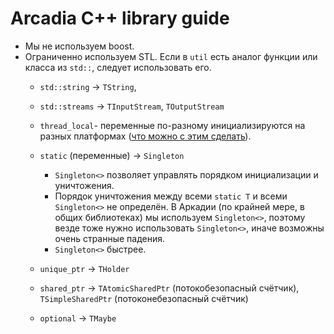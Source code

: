 # Arcadia C++ library guide

* Мы не используем boost.
* Ограниченно используем STL. Если в `util` есть аналог функции или класса из `std::`, следует использовать его.
  * `std::string` -> `TString`,
  * `std::streams` -> `TInputStream`, `TOutputStream`
  * `thread_local`- переменные по-разному инициализируются на разных платформах ([что можно с этим сделать](https://docs.yandex-team.ru/arcadia-cpp/cookbook/std#c++-rantajm)).
  * `static` (переменные) -> `Singleton`
      * `Singleton<>` позволяет управлять порядком инициализации и уничтожения.
      * Порядок уничтожения между всеми `static T` и всеми `Singleton<>` не определён.
        В Аркадии (по крайней мере, в общих библиотеках) мы используем `Singleton<>`, поэтому везде тоже нужно использовать `Singleton<>`, иначе возможны очень странные падения.
      * `Singleton<>` быстрее.

  * `unique_ptr` -> `THolder`
  * `shared_ptr` -> `TAtomicSharedPtr` (потокобезопасный счётчик), `TSimpleSharedPtr` (потоконебезопасный счётчик)
  * `optional` -> `TMaybe`
